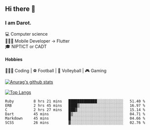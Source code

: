## Hi there 👋

### I am Darot.

💻 Computer science <br>
🧑🏻‍💻 Mobile Developer -> Flutter<br>
🎓 NIPTICT or CADT<br>

#### Hobbies 
🧑🏻‍💻 Coding  |  ⚽️ Football | 🏐 Volleyball | 🎮 Gaming<br>

<!-- [![Darot's GitHub stats](https://github-readme-stats.vercel.app/api?username=darot-chen)](https://github.com/darot-chen/github-readme-stats) -->
<!--
**darot-chen/darot-chen** is a ✨ _special_ ✨ repository because its `README.md` (this file) appears on your GitHub profile.

Here are some ideas to get you started:

- 🔭 I’m currently working on ...
- 🌱 I’m currently learning ...
- 👯 I’m looking to collaborate on ...
- 🤔 I’m looking for help with ...
- 💬 Ask me about ...
- 📫 How to reach me: ...
- 😄 Pronouns: ...
- ⚡ Fun fact: ...
-->

[![Anurag's github stats](https://github-readme-stats.vercel.app/api?username=darot-chen&count_private=true&theme=cobalt&show_icons=true)](https://github.com/darot-chen)
</br>
</br>
[![Top Langs](https://github-readme-stats.vercel.app/api/top-langs/?username=darot-chen&layout=compact&theme=cobalt)](https://github.com/darot-chen/)


<!--START_SECTION:waka-->

```text
Ruby         8 hrs 21 mins   █████████████░░░░░░░░░░░░   51.40 %
ERB          2 hrs 45 mins   ████▒░░░░░░░░░░░░░░░░░░░░   16.97 %
C            2 hrs 27 mins   ███▓░░░░░░░░░░░░░░░░░░░░░   15.14 %
Dart         45 mins         █▒░░░░░░░░░░░░░░░░░░░░░░░   04.71 %
Markdown     45 mins         █░░░░░░░░░░░░░░░░░░░░░░░░   04.66 %
SCSS         26 mins         ▓░░░░░░░░░░░░░░░░░░░░░░░░   02.76 %
```

<!--END_SECTION:waka-->
